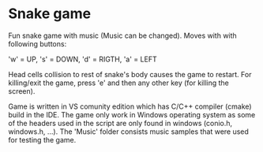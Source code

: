 # Snake game

Fun snake game with music (Music can be changed). Moves with with following buttons:

'w' = UP, 's' = DOWN, 'd' = RIGTH, 'a' = LEFT

Head cells collision to rest of snake's body causes the game to restart. For killing/exit the game, press 'e' and then any other key (for killing the screen).

Game is written in VS comunity edition which has C/C++ compiler (cmake) build in the IDE. The game only work in Windows operating system as some of the headers used in the script are only found in windows (conio.h, windows.h, ...). The 'Music' folder consists music samples that were used for testing the game.
